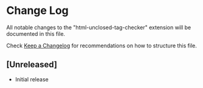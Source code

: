 # Change Log

All notable changes to the "html-unclosed-tag-checker" extension will be documented in this file.

Check [Keep a Changelog](http://keepachangelog.com/) for recommendations on how to structure this file.

## [Unreleased]

- Initial release